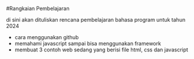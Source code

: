 #Rangkaian Pembelajaran

di sini akan dituliskan rencana pembelajaran bahasa program untuk tahun 2024
- cara menggunakan github
- memahami javascript sampai bisa menggunakan framework
- membuat 3 contoh web sedang yang berisi file html, css dan javascript
